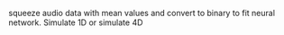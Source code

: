 squeeze audio data with mean values and convert to binary to fit neural network. Simulate 1D or simulate 4D 
